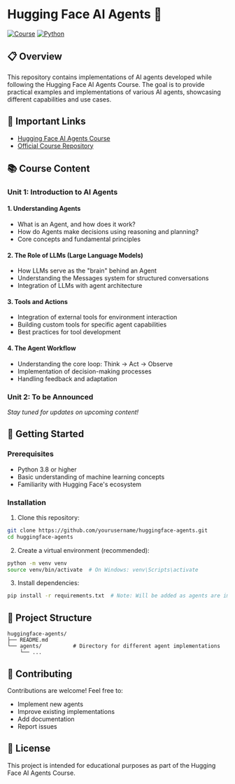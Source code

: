 # Hugging Face AI Agents 🤖

[![Course](https://img.shields.io/badge/Course-Hugging%20Face-yellow)](https://huggingface.co/courses/ai-agents/)
[![Python](https://img.shields.io/badge/Python-3.8%2B-blue)](https://www.python.org/)

## 📋 Overview

This repository contains implementations of AI agents developed while following the Hugging Face AI Agents Course. The goal is to provide practical examples and implementations of various AI agents, showcasing different capabilities and use cases.

## 🔗 Important Links

- [Hugging Face AI Agents Course](https://huggingface.co/learn/agents-course/unit0/introduction)
- [Official Course Repository](https://github.com/huggingface/agents-course)

## 📚 Course Content

### Unit 1: Introduction to AI Agents

#### 1. Understanding Agents
- What is an Agent, and how does it work?
- How do Agents make decisions using reasoning and planning?
- Core concepts and fundamental principles

#### 2. The Role of LLMs (Large Language Models)
- How LLMs serve as the "brain" behind an Agent
- Understanding the Messages system for structured conversations
- Integration of LLMs with agent architecture

#### 3. Tools and Actions
- Integration of external tools for environment interaction
- Building custom tools for specific agent capabilities
- Best practices for tool development

#### 4. The Agent Workflow
- Understanding the core loop: Think → Act → Observe
- Implementation of decision-making processes
- Handling feedback and adaptation

### Unit 2: To be Announced
*Stay tuned for updates on upcoming content!*

## 🚀 Getting Started

### Prerequisites
- Python 3.8 or higher
- Basic understanding of machine learning concepts
- Familiarity with Hugging Face's ecosystem

### Installation
1. Clone this repository:
```bash
git clone https://github.com/yourusername/huggingface-agents.git
cd huggingface-agents
```

2. Create a virtual environment (recommended):
```bash
python -m venv venv
source venv/bin/activate  # On Windows: venv\Scripts\activate
```

3. Install dependencies:
```bash
pip install -r requirements.txt  # Note: Will be added as agents are implemented
```

## 📝 Project Structure

```
huggingface-agents/
├── README.md
└── agents/          # Directory for different agent implementations
    └── ...
```

## 🤝 Contributing

Contributions are welcome! Feel free to:
- Implement new agents
- Improve existing implementations
- Add documentation
- Report issues

## 📄 License

This project is intended for educational purposes as part of the Hugging Face AI Agents Course.
